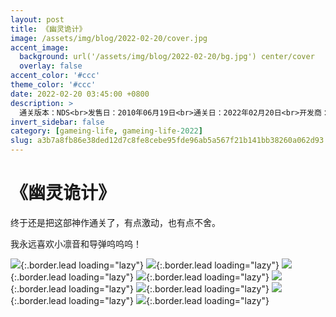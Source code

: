 ```yaml
---
layout: post
title: 《幽灵诡计》
image: /assets/img/blog/2022-02-20/cover.jpg
accent_image: 
  background: url('/assets/img/blog/2022-02-20/bg.jpg') center/cover
  overlay: false
accent_color: '#ccc'
theme_color: '#ccc'
date: 2022-02-20 03:45:00 +0800
description: >
  通关版本：NDS<br>发售日：2010年06月19日<br>通关日：2022年02月20日<br>开发商：CAPCOM<br>发行商：CAPCOM
invert_sidebar: false
category: [gameing-life, gameing-life-2022]
slug: a3b7a8fb86e38ded12d7c8fe8cebe95fde96ab5a567f21b141bb38260a062d93
---
```


# 《幽灵诡计》

终于还是把这部神作通关了，有点激动，也有点不舍。

我永远喜欢小凛音和导弹呜呜呜！

![](/assets/img/blog/2022-02-20/1.jpg){:.border.lead loading="lazy"}
![](/assets/img/blog/2022-02-20/2.jpg){:.border.lead loading="lazy"}
![](/assets/img/blog/2022-02-20/3.jpg){:.border.lead loading="lazy"}
![](/assets/img/blog/2022-02-20/4.jpg){:.border.lead loading="lazy"}
![](/assets/img/blog/2022-02-20/5.jpg){:.border.lead loading="lazy"}
![](/assets/img/blog/2022-02-20/6.jpg){:.border.lead loading="lazy"}
![](/assets/img/blog/2022-02-20/7.jpg){:.border.lead loading="lazy"}
![](/assets/img/blog/2022-02-20/8.jpg){:.border.lead loading="lazy"}

